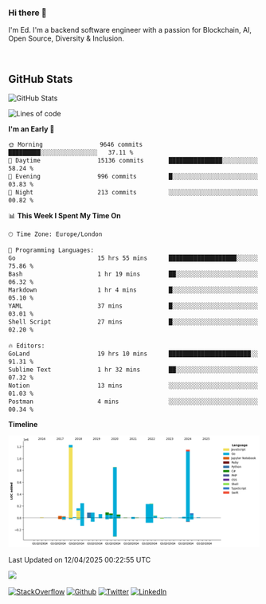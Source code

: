 ### Hi there 👋
 I'm Ed. I'm a backend software engineer with a passion for Blockchain, AI, Open Source, Diversity & Inclusion.

<br />

<h2>GitHub Stats</h2>
<p><img src="https://github-readme-stats.vercel.app/api?username=echarrod&amp;show_icons=true" alt="GitHub Stats"></p>

<!--START_SECTION:waka-->
![Lines of code](https://img.shields.io/badge/From%20Hello%20World%20I%27ve%20Written-4.8%20million%20lines%20of%20code-blue)

**I'm an Early 🐤** 

```text
🌞 Morning                9646 commits        █████████░░░░░░░░░░░░░░░░   37.11 % 
🌆 Daytime                15136 commits       ███████████████░░░░░░░░░░   58.24 % 
🌃 Evening                996 commits         █░░░░░░░░░░░░░░░░░░░░░░░░   03.83 % 
🌙 Night                  213 commits         ░░░░░░░░░░░░░░░░░░░░░░░░░   00.82 % 
```


📊 **This Week I Spent My Time On** 

```text
🕑︎ Time Zone: Europe/London

💬 Programming Languages: 
Go                       15 hrs 55 mins      ███████████████████░░░░░░   75.86 % 
Bash                     1 hr 19 mins        ██░░░░░░░░░░░░░░░░░░░░░░░   06.32 % 
Markdown                 1 hr 4 mins         █░░░░░░░░░░░░░░░░░░░░░░░░   05.10 % 
YAML                     37 mins             █░░░░░░░░░░░░░░░░░░░░░░░░   03.01 % 
Shell Script             27 mins             █░░░░░░░░░░░░░░░░░░░░░░░░   02.20 % 

🔥 Editors: 
GoLand                   19 hrs 10 mins      ███████████████████████░░   91.31 % 
Sublime Text             1 hr 32 mins        ██░░░░░░░░░░░░░░░░░░░░░░░   07.32 % 
Notion                   13 mins             ░░░░░░░░░░░░░░░░░░░░░░░░░   01.03 % 
Postman                  4 mins              ░░░░░░░░░░░░░░░░░░░░░░░░░   00.34 % 
```

**Timeline**

![Lines of Code chart](https://raw.githubusercontent.com/echarrod/echarrod/main/assets/bar_graph.png)


 Last Updated on 12/04/2025 00:22:55 UTC
<!--END_SECTION:waka-->

![](https://komarev.com/ghpvc/?username=echarrod)

<p>
<a href="https://stackoverflow.com/users/1014632/ech" target="_blank"><img alt="StackOverflow" src="https://img.shields.io/badge/-Stackoverflow-FE7A16?style=for-the-badge&logo=stack-overflow&logoColor=white" /></a> 
<a href="https://github.com/echarrod" target="_blank"><img alt="Github" src="https://img.shields.io/badge/GitHub-%2312100E.svg?&style=for-the-badge&logo=Github&logoColor=white" /></a> 
<a href="https://twitter.com/e_harrod" target="_blank"><img alt="Twitter" src="https://img.shields.io/badge/twitter-%231DA1F2.svg?&style=for-the-badge&logo=twitter&logoColor=white" /></a> 
<a href="https://www.linkedin.com/in/ed-harrod" target="_blank"><img alt="LinkedIn" src="https://img.shields.io/badge/linkedin-%230077B5.svg?&style=for-the-badge&logo=linkedin&logoColor=white" /></a>
